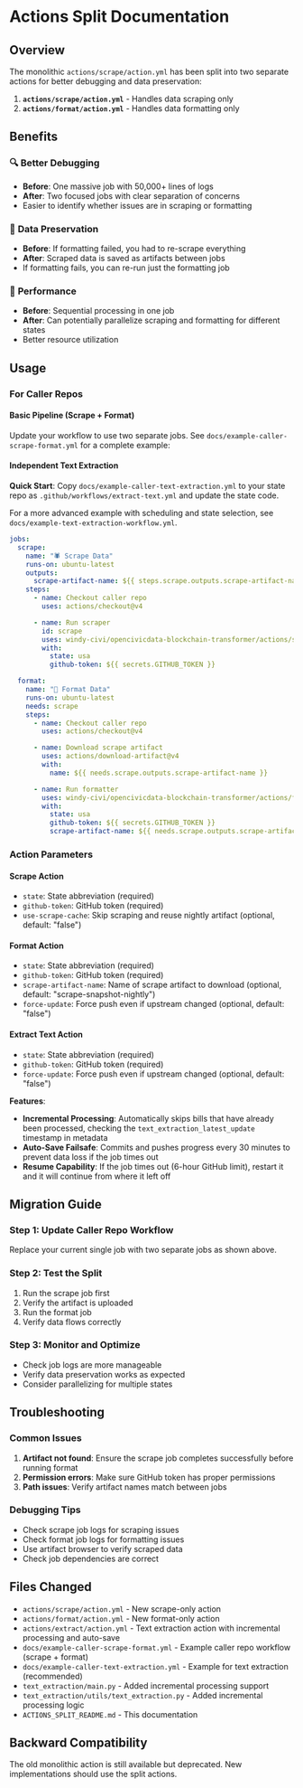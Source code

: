 # Actions Split Documentation

## Overview

The monolithic `actions/scrape/action.yml` has been split into two separate actions for better debugging and data preservation:

1. **`actions/scrape/action.yml`** - Handles data scraping only
2. **`actions/format/action.yml`** - Handles data formatting only

## Benefits

### 🔍 **Better Debugging**

- **Before**: One massive job with 50,000+ lines of logs
- **After**: Two focused jobs with clear separation of concerns
- Easier to identify whether issues are in scraping or formatting

### 💾 **Data Preservation**

- **Before**: If formatting failed, you had to re-scrape everything
- **After**: Scraped data is saved as artifacts between jobs
- If formatting fails, you can re-run just the formatting job

### 🚀 **Performance**

- **Before**: Sequential processing in one job
- **After**: Can potentially parallelize scraping and formatting for different states
- Better resource utilization

## Usage

### For Caller Repos

#### Basic Pipeline (Scrape + Format)

Update your workflow to use two separate jobs. See `docs/example-caller-scrape-format.yml` for a complete example:

#### Independent Text Extraction

**Quick Start**: Copy `docs/example-caller-text-extraction.yml` to your state repo as `.github/workflows/extract-text.yml` and update the state code.

For a more advanced example with scheduling and state selection, see `docs/example-text-extraction-workflow.yml`.

```yaml
jobs:
  scrape:
    name: "🕷️ Scrape Data"
    runs-on: ubuntu-latest
    outputs:
      scrape-artifact-name: ${{ steps.scrape.outputs.scrape-artifact-name }}
    steps:
      - name: Checkout caller repo
        uses: actions/checkout@v4

      - name: Run scraper
        id: scrape
        uses: windy-civi/opencivicdata-blockchain-transformer/actions/scrape@main
        with:
          state: usa
          github-token: ${{ secrets.GITHUB_TOKEN }}

  format:
    name: "📝 Format Data"
    runs-on: ubuntu-latest
    needs: scrape
    steps:
      - name: Checkout caller repo
        uses: actions/checkout@v4

      - name: Download scrape artifact
        uses: actions/download-artifact@v4
        with:
          name: ${{ needs.scrape.outputs.scrape-artifact-name }}

      - name: Run formatter
        uses: windy-civi/opencivicdata-blockchain-transformer/actions/format@main
        with:
          state: usa
          github-token: ${{ secrets.GITHUB_TOKEN }}
          scrape-artifact-name: ${{ needs.scrape.outputs.scrape-artifact-name }}
```

### Action Parameters

#### Scrape Action

- `state`: State abbreviation (required)
- `github-token`: GitHub token (required)
- `use-scrape-cache`: Skip scraping and reuse nightly artifact (optional, default: "false")

#### Format Action

- `state`: State abbreviation (required)
- `github-token`: GitHub token (required)
- `scrape-artifact-name`: Name of scrape artifact to download (optional, default: "scrape-snapshot-nightly")
- `force-update`: Force push even if upstream changed (optional, default: "false")

#### Extract Text Action

- `state`: State abbreviation (required)
- `github-token`: GitHub token (required)
- `force-update`: Force push even if upstream changed (optional, default: "false")

**Features**:

- **Incremental Processing**: Automatically skips bills that have already been processed, checking the `text_extraction_latest_update` timestamp in metadata
- **Auto-Save Failsafe**: Commits and pushes progress every 30 minutes to prevent data loss if the job times out
- **Resume Capability**: If the job times out (6-hour GitHub limit), restart it and it will continue from where it left off

## Migration Guide

### Step 1: Update Caller Repo Workflow

Replace your current single job with two separate jobs as shown above.

### Step 2: Test the Split

1. Run the scrape job first
2. Verify the artifact is uploaded
3. Run the format job
4. Verify data flows correctly

### Step 3: Monitor and Optimize

- Check job logs are more manageable
- Verify data preservation works as expected
- Consider parallelizing for multiple states

## Troubleshooting

### Common Issues

1. **Artifact not found**: Ensure the scrape job completes successfully before running format
2. **Permission errors**: Make sure GitHub token has proper permissions
3. **Path issues**: Verify artifact names match between jobs

### Debugging Tips

- Check scrape job logs for scraping issues
- Check format job logs for formatting issues
- Use artifact browser to verify scraped data
- Check job dependencies are correct

## Files Changed

- `actions/scrape/action.yml` - New scrape-only action
- `actions/format/action.yml` - New format-only action
- `actions/extract/action.yml` - Text extraction action with incremental processing and auto-save
- `docs/example-caller-scrape-format.yml` - Example caller repo workflow (scrape + format)
- `docs/example-caller-text-extraction.yml` - Example for text extraction (recommended)
- `text_extraction/main.py` - Added incremental processing support
- `text_extraction/utils/text_extraction.py` - Added incremental processing logic
- `ACTIONS_SPLIT_README.md` - This documentation

## Backward Compatibility

The old monolithic action is still available but deprecated. New implementations should use the split actions.
